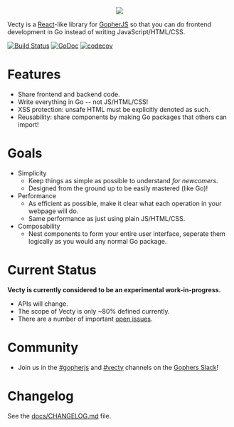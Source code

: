 <p align="center">
	<img src="https://github.com/vecty/vecty-logo/raw/master/horizontal_color.png" />
</p>

Vecty is a [React](https://facebook.github.io/react/)-like library for [GopherJS](https://github.com/gopherjs/gopherjs) so that you can do frontend development in Go instead of writing JavaScript/HTML/CSS.

[![Build Status](https://travis-ci.org/gopherjs/vecty.svg?branch=master)](https://travis-ci.org/gopherjs/vecty) [![GoDoc](https://godoc.org/github.com/gopherjs/vecty?status.svg)](https://godoc.org/github.com/gopherjs/vecty) [![codecov](https://img.shields.io/codecov/c/github/gopherjs/vecty/master.svg)](https://codecov.io/gh/gopherjs/vecty)

Features
========

-	Share frontend and backend code.
-	Write everything in Go -- not JS/HTML/CSS!
-	XSS protection: unsafe HTML must be explicitly denoted as such.
-	Reusability: share components by making Go packages that others can import!

Goals
=====

-	Simplicity
	-	Keep things as simple as possible to understand *for newcomers*.
	-	Designed from the ground up to be easily mastered (like Go)!
-	Performance
	-	As efficient as possible, make it clear what each operation in your webpage will do.
	-	Same performance as just using plain JS/HTML/CSS.
-	Composability
	-	Nest components to form your entire user interface, seperate them logically as you would any normal Go package.

Current Status
==============

**Vecty is currently considered to be an experimental work-in-progress.**

-	APIs will change.
-	The scope of Vecty is only ~80% defined currently.
-	There are a number of important [open issues](https://github.com/gopherjs/vecty/issues).

Community
=========

- Join us in the [#gopherjs](https://gophers.slack.com/messages/gopherjs/) and [#vecty](https://gophers.slack.com/messages/vecty/) channels on the [Gophers Slack](https://gophersinvite.herokuapp.com/)!

Changelog
=========

See the [docs/CHANGELOG.md](docs/CHANGELOG.md) file.
